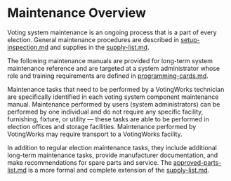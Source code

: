 # Maintenance Overview

Voting system maintenance is an ongoing process that is a part of every election. General maintenance procedures are described in [setup-inspection.md](../logic-and-accuracy-pre-election-testing/setup-inspection.md "mention") and supplies in the [supply-list.md](../miscellaneous/supply-list.md "mention").

The following maintenance manuals are provided for long-term system maintenance reference and are targeted at a system administrator whose role and training requirements are defined in [programming-cards.md](../vxadmin-system-setup/programming-cards.md "mention").

Maintenance tasks that need to be performed by a VotingWorks technician are specifically identified in each voting system component maintenance manual. Maintenance performed by users (system administrators) can be performed by one individual and do not require any specific facility, furnishing, fixture, or utility — these tasks are able to be performed in election offices and storage facilities. Maintenance performed by VotingWorks may require transport to a VotingWorks facility.

In addition to regular election maintenance tasks, they include additional long-term maintenance tasks, provide manufacturer documentation, and make recommendations for spare parts and service. The [approved-parts-list.md](approved-parts-list.md "mention") is a more formal and complete extension of the [supply-list.md](../miscellaneous/supply-list.md "mention").
